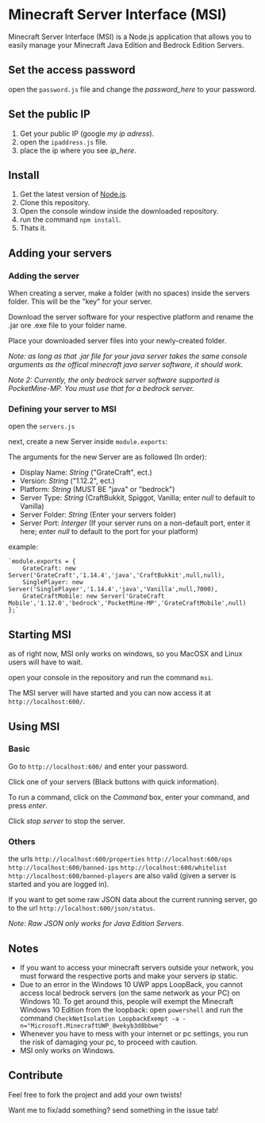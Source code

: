 # Minecraft Server Interface (MSI)
Minecraft Server Interface (MSI) is a Node.js application that allows you to easily manage your Minecraft Java Edition and Bedrock Edition Servers.
## Set the access password
open the `password.js` file and change the *password_here* to your password.
## Set the public IP
 1. Get your public IP (google *my ip adress*).
 2. open the `ipaddress.js` file.
 2. place the ip where you see *ip_here*.
## Install
 1. Get the latest version of [Node.js](https://nodejs.org/en/).
 2. Clone this repository.
 3. Open the console window inside the downloaded repository.
 4. run the command `npm install`.
 5. Thats it.
## Adding your servers
### Adding the server
When creating a server, make a folder (with no spaces) inside the servers folder. This will be the "key" for your server.

Download the server software for your respective platform and rename the .jar ore .exe file to your folder name.

Place your downloaded server files into your newly-created folder.

*Note: as long as that .jar file for your java server takes the same console arguments as the offical minecraft java server software, it should work*.

*Note 2: Currently, the only bedrock server software supported is PocketMine-MP. You must use that for a bedrock server.*
### Defining your server to MSI
open the `servers.js`

next, create a new Server inside `module.exports`:

The arguments for the new Server are as followed (In order):

 - Display Name: *String* ("GrateCraft", ect.)
 - Version: *String* ("1.12.2", ect.)
 - Platform: *String* (MUST BE "java" or "bedrock")
 - Server Type: *String* (CraftBukkit, Spiggot, Vanilla; enter *null* to default to Vanilla)
 - Server Folder: *String* (Enter your servers folder)
 - Server Port: *Interger* (If your server runs on a non-default port, enter it here; enter *null* to default to the port for your platform)

example: 

    `module.exports = {
		GrateCraft: new Server('GrateCraft','1.14.4','java','CraftBukkit',null,null),
		SinglePlayer: new Server('SinglePlayer','1.14.4','java','Vanilla',null,7000),
		GrateCraftMobile: new Server('GrateCraft Mobile','1.12.0','bedrock','PocketMine-MP','GrateCraftMobile',null)
	};`
## Starting MSI
as of right now, MSI only works on windows, so you MacOSX and Linux users will have to wait.

open your console in the repository and run the command `msi`.

The MSI server will have started and you can now access it at `http://localhost:600/`.

## Using MSI
### Basic
Go to `http://localhost:600/` and enter your password.

Click one of your servers (Black buttons with quick information).

To run a command, click on the *Command* box, enter your command, and press *enter*.

Click *stop server* to stop the server.

### Others
the urls
`http://localhost:600/properties`
`http://localhost:600/ops`
`http://localhost:600/banned-ips`
`http://localhost:600/whitelist`
`http://localhost:600/banned-players` 
are also valid (given a server is started and you are logged in).
 
If you want to get some raw JSON data about the current running server, go to the url `http://localhost:600/json/status`.

*Note: Raw JSON only works for Java Edition Servers*.

## Notes

 - If you want to access your minecraft servers outside your network, you must forward the respective ports and make your servers ip static.
 - Due to an error in the Windows 10 UWP apps LoopBack, you cannot access local bedrock servers (on the same network as your PC) on Windows 10. To get around this, people will exempt the Minecraft Windows 10 Edition from the loopback: open `powershell` and run the command `CheckNetIsolation LoopbackExempt -a -n="Microsoft.MinecraftUWP_8wekyb3d8bbwe"`
 - Whenever you have to mess with your internet or pc settings, you run the risk of damaging your pc, to proceed with caution.
 - MSI only works on Windows.
## Contribute
Feel free to fork the project and add your own twists!

Want me to fix/add something? send something in the issue tab! 